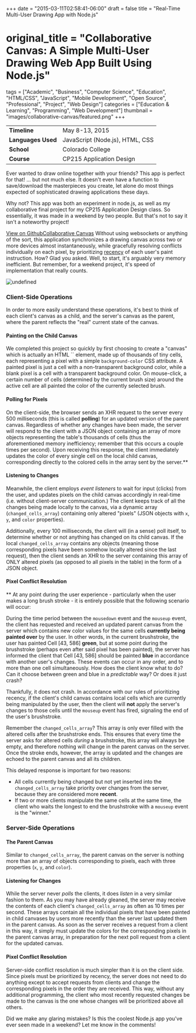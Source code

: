 +++
date = "2015-03-11T02:58:41-06:00"
draft = false
title = "Real-Time Multi-User Drawing App with Node.js"
# original_title = "Collaborative Canvas: A Simple Multi-User Drawing Web App Built Using Node.js"
tags = ["Academic", "Business", "Computer Science", "Education", "HTML/CSS", "JavaScript", "Mobile Development", "Open Source", "Professional", "Project", "Web Design"]
categories = ["Education & Learning", "Programming", "Web Development"]
thumbnail = "images/collaborative-canvas/featured.png"
+++

| | |
| --- | --- |
| **Timeline** | May 8-13, 2015 |
| **Languages Used** | JavaScript (Node.js), HTML, CSS |
| **School** | Colorado College |
| **Course** | CP215 Application Design |


Ever wanted to draw online together with your friends? This app is perfect for that! ... but not much else. It doesn't even have a function to save/download the masterpieces you create, let alone do most things expected of sophisticated drawing applications these days.

Why not? This app was both an experiment in node.js, as well as my collaborative final project for my CP215 Application Design class. So essentially, it was made in a weekend by two people. But that's not to say it isn't a noteworthy project!

[ View on GithubCollaborative Canvas](https://github.com/SWalls/drawing)
Without using websockets or anything of the sort, this application synchronizes a drawing canvas across two or more devices almost instantaneously, while gracefully resolving conflicts individually on each pixel, by prioritizing [recency](http://jhigh.co.uk/Higher/expert_systems/conflict_resolution.html) of each user's paint instruction. How? Glad you asked. Well, to start, it's arguably very memory inefficient. But remember, for a weekend project, it's speed of implementation that really counts.

![undefined](../../images/collaborative-canvas/screenshot.png)

### Client-Side Operations
In order to more easily understand these operations, it's best to think of each client's canvas as a child, and the server's canvas as the parent, where the parent reflects the "real" current state of the canvas.

#### Painting on the Child Canvas
We completed this project so quickly by first choosing to create a "canvas" which is actually an HTML `` element, made up of thousands of tiny cells, each representing a pixel with a simple `background-color` CSS attribute. A painted pixel is just a cell with a non-transparent background color, while a blank pixel is a cell with a transparent background color. On mouse-click, a certain number of cells (determined by the current brush size) around the active cell are all painted the color of the currently selected brush.

#### Polling for Pixels
On the client-side, the browser sends an XHR request to the server every 500 milliseconds (this is called **polling**) for an updated version of the parent canvas. Regardless of whether any changes have been made, the server will respond to the client with a JSON object containing an array of more objects representing the table's thousands of cells (thus the aforementioned memory inefficiency; remember that this occurs a couple times per second). Upon receiving this response, the client immediately updates the color of every single cell on the local child canvas, corresponding directly to the colored cells in the array sent by the server.**

#### Listening to Changes
Meanwhile, the client employs *event listeners* to wait for input (clicks) from the user, and updates pixels on the child canvas accordingly in real-time (i.e. without client-server communication.) The client keeps track of all the changes being made locally to the canvas, via a dynamic array (`changed_cells_array`) containing only altered "pixels" (JSON objects with `x`, `y`, and `color` properties).

Additionally, every 100 milliseconds, the client will (in a sense) poll itself, to determine whether or not anything has changed on its child canvas. If the local `changed_cells_array` contains any objects (meaning those corresponding pixels have been somehow locally altered since the last request), then the client sends an XHR to the server containing this array of ONLY altered pixels (as opposed to all pixels in the table) in the form of a JSON object.

#### Pixel Conflict Resolution
** At any point during the user experience - particularly when the user makes a long brush stroke - it is entirely possible that the following scenario will occur:

During the time period between the `mousedown` event and the `mouseup` event, the client has requested and received an updated parent canvas from the server which contains new color values for the same cells **currently being painted over** by the user. In other words, in the current brushstroke, the user has painted Cell [43, 586] **green**, but at some point during the brushstroke (perhaps even after said pixel has been painted), the server has informed the client that Cell [43, 586] should be painted **blue** in accordance with another user's changes. These events can occur in any order, and to more than one cell simultaneously. How does the client know what to do? Can it choose between green and blue in a *predictable* way? Or does it just crash?

Thankfully, it does not crash. In accordance with our rules of prioritizing recency, if the client's child canvas contains local cells which are currently being manipulated by the user, then the client will **not** apply the server's changes to those cells until the `mouseup` event has fired, signaling the end of the user's brushstroke.

Remember the `changed_cells_array`? This array is only ever filled with the altered cells after the brushstroke ends. This ensures that every time the server asks for altered cells *during* a brushstroke, this array will always be empty, and therefore nothing will change in the parent canvas on the server. Once the stroke ends, however, the array is updated and the changes are echoed to the parent canvas and all its children.

This delayed response is important for two reasons:

- All cells currently being changed but not yet inserted into the `changed_cells_array` take priority over changes from the server, because they are considered more **recent**.
- If two or more clients manipulate the same cells at the same time, the client who waits the longest to end the brushstroke with a `mouseup` event is the "winner."

### Server-Side Operations
#### The Parent Canvas
Similar to `changed_cells_array`, the parent canvas on the server is nothing more than an array of objects corresponding to pixels, each with three properties (`x`, `y`, and `color`).

#### Listening for Changes
While the server never *polls* the clients, it does *listen* in a very similar fashion to them. As you may have already gleaned, the server may receive the contents of each client's `changed_cells_array` as often as 10 times per second. These arrays contain all the individual pixels that have been painted in child canvases by users more recently than the server last updated them in the parent canvas. As soon as the server receives a request from a client in this way, it simply must update the colors for the corresponding pixels in the parent canvas array, in preparation for the next poll request from a client for the updated canvas.

#### Pixel Conflict Resolution
Server-side conflict resolution is much simpler than it is on the client side. Since pixels must be prioritized by recency, the server does not need to do anything except to accept requests from clients and change the corresponding pixels in the order they are received. This way, without any additional programming, the client who most recently requested changes be made to the canvas is the one whose changes will be prioritized above all others.

Did we make any glaring mistakes? Is this the coolest Node.js app you've ever seen made in a weekend? Let me know in the comments!
